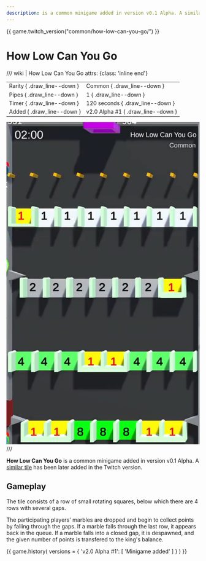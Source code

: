 ```yaml
---
description: is a common minigame added in version v0.1 Alpha. A similar title has been later added in the Twitch version.
---
```


{{ game.twitch_version("common/how-low-can-you-go/") }}

# How Low Can You Go

/// wiki | How Low Can You Go
    attrs: {class: 'inline end'}

|                             |                                    |
|-----------------------------|------------------------------------|
| Rarity { .draw_line--down } | Common { .draw_line--down }        |
| Pipes { .draw_line--down }  | 1 { .draw_line--down }             |
| Timer { .draw_line--down }  | 120 seconds { .draw_line--down }   |
| Added { .draw_line--down }  | v2.0 Alpha #1 { .draw_line--down } |

![how-low-can-you-go](../../assets/images/minigames/youtube/how-low-can-you-go.png)
///

**How Low Can You Go** is a common minigame added in version v0.1 Alpha. A [similar tile](../../twitch-minigames/common/how-low-can-you-go.md) has been later added in the Twitch version.

## Gameplay

The tile consists of a row of small rotating squares, below which there are 4 rows with several gaps.

The participating players' marbles are dropped and begin to collect points by falling through the gaps. If a marble falls through the last row, it appears back in the queue. If a marble falls into a closed gap, it is despawned, and the given number of points is transfered to the king's balance.

{{ game.history(
  versions = {
    'v2.0 Alpha #1': [
      'Minigame added'
    ]
  }
) }}